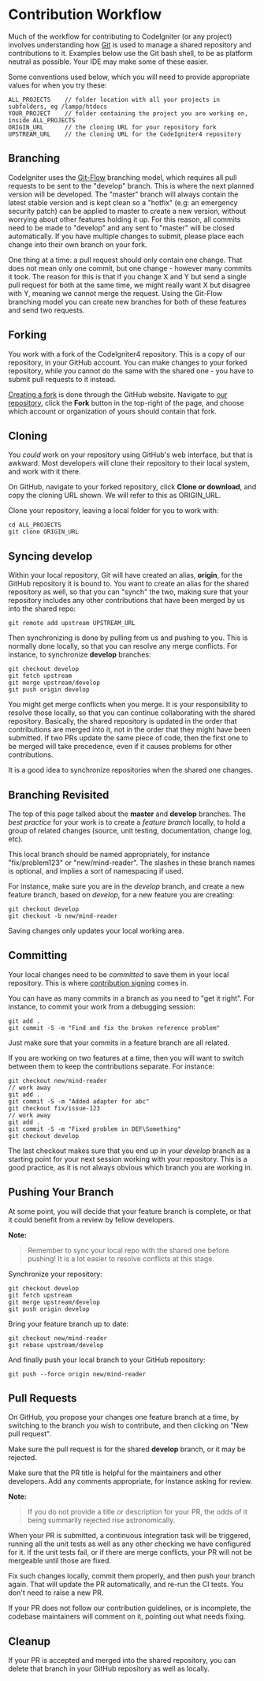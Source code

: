 Contribution Workflow
=====================

Much of the workflow for contributing to CodeIgniter (or any project)
involves understanding how [Git](https://git-scm.com/) is used to manage
a shared repository and contributions to it. Examples below use the Git
bash shell, to be as platform neutral as possible. Your IDE may make
some of these easier.

Some conventions used below, which you will need to provide appropriate
values for when you try these:

    ALL_PROJECTS    // folder location with all your projects in subfolders, eg /lampp/htdocs
    YOUR_PROJECT    // folder containing the project you are working on, inside ALL_PROJECTS
    ORIGIN_URL      // the cloning URL for your repository fork
    UPSTREAM_URL    // the cloning URL for the CodeIgniter4 repository

Branching
---------

CodeIgniter uses the
[Git-Flow](http://nvie.com/posts/a-successful-git-branching-model/)
branching model, which requires all pull requests to be sent to the
"develop" branch. This is where the next planned version will be
developed. The "master" branch will always contain the latest stable
version and is kept clean so a "hotfix" (e.g: an emergency security
patch) can be applied to master to create a new version, without
worrying about other features holding it up. For this reason, all
commits need to be made to "develop" and any sent to "master" will be
closed automatically. If you have multiple changes to submit, please
place each change into their own branch on your fork.

One thing at a time: a pull request should only contain one change. That
does not mean only one commit, but one change - however many commits it
took. The reason for this is that if you change X and Y but send a
single pull request for both at the same time, we might really want X
but disagree with Y, meaning we cannot merge the request. Using the
Git-Flow branching model you can create new branches for both of these
features and send two requests.

Forking
-------

You work with a fork of the CodeIgniter4 repository. This is a copy of
our repository, in your GitHub account. You can make changes to your
forked repository, while you cannot do the same with the shared one -
you have to submit pull requests to it instead.

[Creating a fork](https://help.github.com/articles/fork-a-repo/) is done
through the GitHub website. Navigate to [our
repository](https://github.com/codeigniter4/CodeIgniter4), click the
**Fork** button in the top-right of the page, and choose which account
or organization of yours should contain that fork.

Cloning
-------

You *could* work on your repository using GitHub's web interface, but
that is awkward. Most developers will clone their repository to their
local system, and work with it there.

On GitHub, navigate to your forked repository, click **Clone or
download**, and copy the cloning URL shown. We will refer to this as
ORIGIN\_URL.

Clone your repository, leaving a local folder for you to work with:

    cd ALL_PROJECTS
    git clone ORIGIN_URL

Syncing develop
----------------

Within your local repository, Git will have created an alias,
**origin**, for the GitHub repository it is bound to. You want to create
an alias for the shared repository as well, so that you can "synch" the
two, making sure that your repository includes any other contributions
that have been merged by us into the shared repo:

    git remote add upstream UPSTREAM_URL

Then synchronizing is done by pulling from us and pushing to you. This
is normally done locally, so that you can resolve any merge conflicts.
For instance, to synchronize **develop** branches:

    git checkout develop
    git fetch upstream
    git merge upstream/develop
    git push origin develop

You might get merge conflicts when you merge. It is your
responsibility to resolve those locally, so that you can continue
collaborating with the shared repository. Basically, the shared
repository is updated in the order that contributions are merged into
it, not in the order that they might have been submitted. If two PRs
update the same piece of code, then the first one to be merged will take
precedence, even if it causes problems for other contributions.

It is a good idea to synchronize repositories when the shared one
changes.

Branching Revisited
-------------------

The top of this page talked about the **master** and **develop**
branches. The *best practice* for your work is to create a *feature
branch* locally, to hold a group of related changes (source, unit
testing, documentation, change log, etc).

This local branch should be named appropriately, for instance
"fix/problem123" or "new/mind-reader". The slashes in these branch names
is optional, and implies a sort of namespacing if used.

For instance, make sure you are in the *develop* branch, and create a
new feature branch, based on *develop*, for a new feature you are
creating:

    git checkout develop
    git checkout -b new/mind-reader

Saving changes only updates your local working area.

Committing
----------

Your local changes need to be *committed* to save them in your local
repository. This is where [contribution signing](./signing.md) comes
in.

You can have as many commits in a branch as you need to "get it right".
For instance, to commit your work from a debugging session:

    git add .
    git commit -S -m "Find and fix the broken reference problem"

Just make sure that your commits in a feature branch are all related.

If you are working on two features at a time, then you will want to
switch between them to keep the contributions separate. For instance:

    git checkout new/mind-reader
    // work away
    git add .
    git commit -S -m "Added adapter for abc"
    git checkout fix/issue-123
    // work away
    git add .
    git commit -S -m "Fixed problem in DEF\Something"
    git checkout develop

The last checkout makes sure that you end up in your *develop* branch as
a starting point for your next session working with your repository.
This is a good practice, as it is not always obvious which branch you
are working in.

Pushing Your Branch
-------------------

At some point, you will decide that your feature branch is complete, or
that it could benefit from a review by fellow developers.

**Note:**
> Remember to sync your local repo with the shared one before pushing!
It is a lot easier to resolve conflicts at this stage.


Synchronize your repository:

    git checkout develop
    git fetch upstream
    git merge upstream/develop
    git push origin develop

Bring your feature branch up to date:

    git checkout new/mind-reader
    git rebase upstream/develop

And finally push your local branch to your GitHub repository:

    git push --force origin new/mind-reader

Pull Requests
-------------

On GitHub, you propose your changes one feature branch at a time, by
switching to the branch you wish to contribute, and then clicking on
"New pull request".

Make sure the pull request is for the shared **develop** branch, or it
may be rejected.

Make sure that the PR title is helpful for the maintainers and other
developers. Add any comments appropriate, for instance asking for
review.


**Note:**
> If you do not provide a title or description for your PR, the odds of it being summarily rejected
rise astronomically.

When your PR is submitted, a continuous integration task will be
triggered, running all the unit tests as well as any other checking we
have configured for it. If the unit tests fail, or if there are merge
conflicts, your PR will not be mergeable until those are fixed.

Fix such changes locally, commit them properly, and then push your
branch again. That will update the PR automatically, and re-run the CI
tests. You don't need to raise a new PR.

If your PR does not follow our contribution guidelines, or is
incomplete, the codebase maintainers will comment on it, pointing out
what needs fixing.

Cleanup
-------

If your PR is accepted and merged into the shared repository, you can
delete that branch in your GitHub repository as well as locally.
